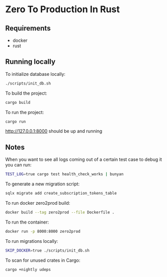 # Zero To Production In Rust

## Requirements

- docker
- rust

## Running locally

To initialize database locally:

```bash
./scripts/init_db.sh
```

To build the project:

```bash
cargo build
```

To run the project:

```bash
cargo run
```

<http://127.0.0.1:8000> should be up and running

## Notes

When you want to see all logs coming out of a certain test case to debug it you can run:

```bash
TEST_LOG=true cargo test health_check_works | bunyan
```

To generate a new migration script:

```bash
sqlx migrate add create_subscription_tokens_table
```

To run docker zero2prod build:

```bash
docker build --tag zero2prod --file Dockerfile .
```

To run the container:

```bash
docker run -p 8000:8000 zero2prod
```

To run migrations locally:

```bash
SKIP_DOCKER=true ./scripts/init_db.sh
```

To scan for unused crates in Cargo:

```bash
cargo +nightly udeps
```
